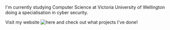 
I'm currently studying Computer Science at Victoria University of Wellington doing a specialisation in cyber security.

Visit my website ![here](https://nathancobbald.tech) and check out what projects I've done!
